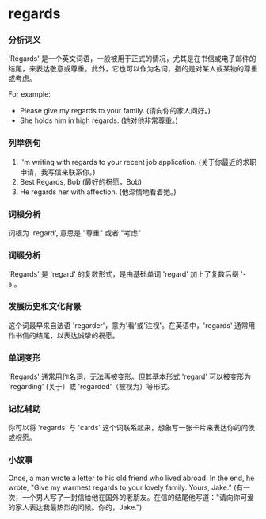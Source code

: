# regards

### 分析词义

  

'Regards' 是一个英文词语，一般被用于正式的情况，尤其是在书信或电子邮件的结尾，来表达敬意或尊重。此外，它也可以作为名词，指的是对某人或某物的尊重或考虑。

  

For example:

  

*   Please give my regards to your family. (请向你的家人问好。)
*   She holds him in high regards. (她对他非常尊重。)

  

### 列举例句

  

1.  I'm writing with regards to your recent job application. (关于你最近的求职申请，我写信来联系你。)
2.  Best Regards, Bob (最好的祝愿，Bob)
3.  He regards her with affection. (他深情地看着她。)

  

### 词根分析

  

词根为 'regard', 意思是 "尊重" 或者 "考虑"

  

### 词缀分析

  

'Regards' 是 'regard' 的复数形式，是由基础单词 'regard' 加上了复数后缀 '-s'。

  

### 发展历史和文化背景

  

这个词最早来自法语 'regarder'，意为'看'或'注视'。在英语中，'regards' 通常用作书信的结尾，以表达诚挚的祝愿。

  

### 单词变形

  

'Regards' 通常用作名词，无法再被变形。但其基本形式 'regard' 可以被变形为 'regarding' (关于）或 'regarded'（被视为）等形式。

  

### 记忆辅助

  

你可以将 'regards' 与 'cards' 这个词联系起来，想象写一张卡片来表达你的问侯或祝愿。

  

### 小故事

  

Once, a man wrote a letter to his old friend who lived abroad. In the end, he wrote, "Give my warmest regards to your lovely family. Yours, Jake." (有一次，一个男人写了一封信给他在国外的老朋友。在信的结尾他写道："请向你可爱的家人表达我最热烈的问候。你的，Jake.")
